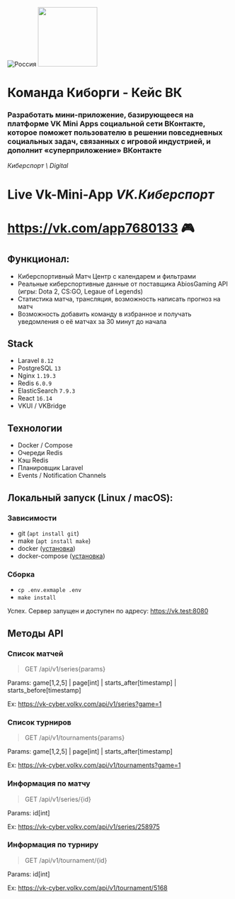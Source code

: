 ![Россия](https://leadersofdigital.ru/89e34a592e531d209b4a83f1fb649425.svg)
[<img width="134" src="https://vk.com/images/apps/mini_apps/vk_mini_apps_logo.svg">](https://vk.com/services)

# Команда Киборги - Кейс ВК

### Разработать мини-приложение, базирующееся на платформе VK Mini Apps социальной сети ВКонтакте, которое поможет пользователю в решении повседневных социальных задач, связанных с игровой индустрией, и дополнит «суперприложение» ВКонтакте

_Киберспорт \\ Digital_

# Live Vk-Mini-App *VK.Киберспорт*

# https://vk.com/app7680133 🎮

## Функционал:

* Киберспортивный Матч Центр с календарем и фильтрами
* Реальные киберспортивные данные от поставщика AbiosGaming API (игры: Dota 2, CS:GO, Legaue of Legends)
* Статистика матча, трансляция, возможность написать прогноз на матч
* Возможность добавить команду в избранное и получать уведомления о её матчах за 30 минут до начала

## Stack

* Laravel `8.12`
* PostgreSQL `13`
* Nginx `1.19.3`
* Redis `6.0.9`
* ElasticSearch `7.9.3`
* React `16.14`
* VKUI / VKBridge

## Технологии

* Docker / Compose
* Очереди Redis
* Кэш Redis
* Планировщик Laravel
* Events / Notification Channels

## Локальный запуск (Linux / macOS):

### Зависимости

* git (`apt install git`)
* make (`apt install make`)
* docker ([установка](https://docs.docker.com/engine/install/))
* docker-compose ([установка](https://docs.docker.com/compose/install/))

### Сборка

* `cp .env.exmaple .env`
* `make install`

Успех. Сервер запущен и доступен по адресу: https://vk.test:8080

## Методы API

### Список матчей
> GET /api/v1/series{params}

Params: game[1,2,5] | page[int] | starts_after[timestamp] | starts_before[timestamp]

Ex: https://vk-cyber.volkv.com/api/v1/series?game=1
### Список турниров
> GET /api/v1/tournaments{params}

Params: game[1,2,5] | page[int] | starts_after[timestamp]

Ex: https://vk-cyber.volkv.com/api/v1/tournaments?game=1
### Информация по матчу
> GET /api/v1/series/{id}

Params: id[int]

Ex: https://vk-cyber.volkv.com/api/v1/series/258975
### Информация по турниру
> GET /api/v1/tournament/{id}

Params: id[int]

Ex: https://vk-cyber.volkv.com/api/v1/tournament/5168
